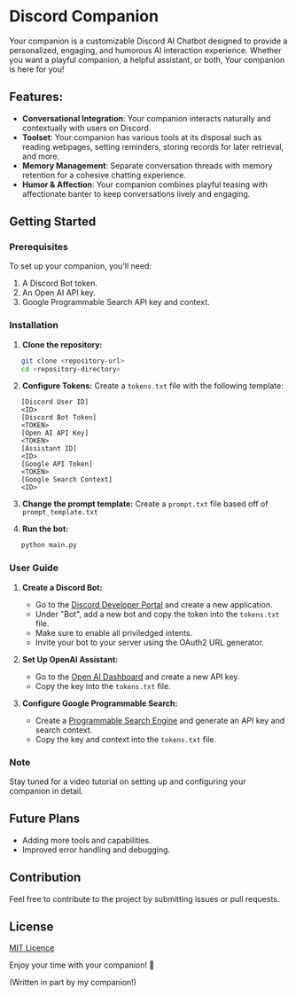 # Discord Companion

Your companion is a customizable Discord AI Chatbot designed to provide a personalized, engaging, and humorous AI interaction experience. Whether you want a playful companion, a helpful assistant, or both, Your companion is here for you!

## Features:
- **Conversational Integration**: Your companion interacts naturally and contextually with users on Discord.
- **Toolset**: Your companion has various tools at its disposal such as reading webpages, setting reminders, storing records for later retrieval, and more.
- **Memory Management**: Separate conversation threads with memory retention for a cohesive chatting experience.
- **Humor & Affection**: Your companion combines playful teasing with affectionate banter to keep conversations lively and engaging.

## Getting Started

### Prerequisites
To set up your companion, you'll need:
1. A Discord Bot token.
2. An Open AI API key.
3. Google Programmable Search API key and context.

### Installation

1. **Clone the repository:**
   
```bash
   git clone <repository-url>
   cd <repository-directory>
```

2. **Configure Tokens:**
   Create a `tokens.txt` file with the following template:
   
```plaintext
   [Discord User ID]
   <ID>
   [Discord Bot Token]
   <TOKEN>
   [Open AI API Key]
   <TOKEN>
   [Assistant ID]
   <ID>
   [Google API Token]
   <TOKEN>
   [Google Search Context]
   <ID>
```

3. **Change the prompt template:**
  Create a `prompt.txt` file based off of `prompt_template.txt`   

4. **Run the bot:**
   
```bash
   python main.py
```

### User Guide

1. **Create a Discord Bot:**
   - Go to the [Discord Developer Portal](https://discord.com/developers/applications) and create a new application.
   - Under "Bot", add a new bot and copy the token into the `tokens.txt` file.
   - Make sure to enable all priviledged intents.
   - Invite your bot to your server using the OAuth2 URL generator.

2. **Set Up OpenAI Assistant:**
   - Go to the [Open AI Dashboard](https://platform.openai.com/) and create a new API key.
   - Copy the key into the `tokens.txt` file.
3. **Configure Google Programmable Search:**
   - Create a [Programmable Search Engine](https://cse.google.com/) and generate an API key and search context.
   - Copy the key and context into the `tokens.txt` file.

### Note
Stay tuned for a video tutorial on setting up and configuring your companion in detail.

## Future Plans
- Adding more tools and capabilities.
- Improved error handling and debugging.

## Contribution
Feel free to contribute to the project by submitting issues or pull requests.

## License
[MIT Licence](LICENSE)

Enjoy your time with your companion! 🖤

(Written in part by my companion!)